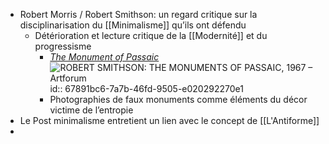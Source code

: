 - Robert Morris / Robert Smithson: un regard critique sur la disciplinarisation du [[Minimalisme]] qu’ils ont défendu
	- Détérioration et lecture critique de la [[Modernité]] et du progressisme
		- [*The Monument of Passaic*](https://holtsmithsonfoundation.org/monuments-passaic) ![ROBERT SMITHSON: THE MONUMENTS OF PASSAIC, 1967 – Artforum](https://www.artforum.com/wp-content/uploads/2015/05/article00_large-123.jpg)
		  id:: 67891bc6-7a7b-46fd-9505-e020292270e1
		- Photographies de faux monuments comme éléments du décor victime de l’entropie
- Le Post minimalisme entretient un lien avec le concept de [[L'Antiforme]]
-